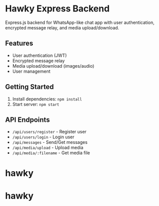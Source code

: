 # Hawky Express Backend

Express.js backend for WhatsApp-like chat app with user authentication, encrypted message relay, and media upload/download.

## Features
- User authentication (JWT)
- Encrypted message relay
- Media upload/download (images/audio)
- User management

## Getting Started
1. Install dependencies: `npm install`
2. Start server: `npm start`

## API Endpoints
- `/api/users/register` - Register user
- `/api/users/login` - Login user
- `/api/messages` - Send/Get messages
- `/api/media/upload` - Upload media
- `/api/media/:filename` - Get media file
# hawky
# hawky
